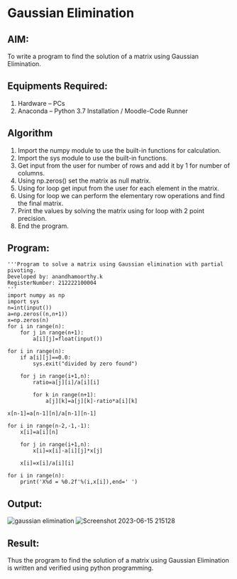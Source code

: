 # Gaussian Elimination

## AIM:
To write a program to find the solution of a matrix using Gaussian Elimination.

## Equipments Required:
1. Hardware – PCs
2. Anaconda – Python 3.7 Installation / Moodle-Code Runner

## Algorithm
1. Import the numpy module to use the built-in functions for calculation.
2. Import the sys module to use the built-in functions.
3. Get input from the user for number of rows and add it by 1 for number of columns.
4. Using np.zeros() set the matrix as null matrix.
5. Using for loop get input from the user for each element in the matrix.
6. Using for loop we can perform the elementary row operations and find the final matrix.
7. Print the values by solving the matrix using for loop with 2 point precision.
8. End the program.

## Program:
```
'''Program to solve a matrix using Gaussian elimination with partial pivoting.
Developed by: anandhamoorthy.k
RegisterNumber: 212222100004
'''
import numpy as np
import sys
n=int(input())
a=np.zeros((n,n+1))
x=np.zeros(n)
for i in range(n):
    for j in range(n+1):
        a[i][j]=float(input())
        
for i in range(n):
    if a[i][j]==0.0:
        sys.exit("divided by zero found")
    
    for j in range(i+1,n):
        ratio=a[j][i]/a[i][i]
        
        for k in range(n+1):
            a[j][k]=a[j][k]-ratio*a[i][k]

x[n-1]=a[n-1][n]/a[n-1][n-1]

for i in range(n-2,-1,-1):
    x[i]=a[i][n]
    
    for j in range(i+1,n):
        x[i]=x[i]-a[i][j]*x[j]
        
    x[i]=x[i]/a[i][i]

for i in range(n):
    print('X%d = %0.2f'%(i,x[i]),end=' ')
```

## Output:
![gaussian elimination]()
![Screenshot 2023-06-15 215128](https://github.com/AnandhamoorthyKarthikeyan/Gaussian/assets/119475998/5b95d9a2-e13d-413c-950f-5470c9de4883)

## Result:
Thus the program to find the solution of a matrix using Gaussian Elimination is written and verified using python programming.

